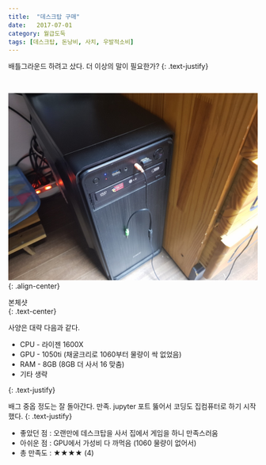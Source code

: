 ```yaml
---
title:  "데스크탑 구매"
date:   2017-07-01
category: 월급도둑
tags: [데스크탑, 돈낭비, 사치, 우발적소비]
---
```


배틀그라운드 하려고 샀다. 더 이상의 말이 필요한가?
{: .text-justify}

<br>

![jpg](/images/salary-lupine/2017-07-01-1.jpg){: .align-center}

<figcaption>본체샷</figcaption>
{: .text-center}

<br>

사양은 대략 다음과 같다.

* CPU - 라이젠 1600X
* GPU - 1050ti (채굴크리로 1060부터 물량이 싹 없었음)
* RAM - 8GB (8GB 더 사서 16 맞춤)
* 기타 생략

{: .text-justify}



배그 중옵 정도는 잘 돌아간다. 만족. jupyter 포트 뚫어서 코딩도 집컴퓨터로 하기 시작했다. 
{: .text-justify}



* 좋았던 점 : 오랜만에 데스크탑을 사서 집에서 게임을 하니 만족스러움
* 아쉬운 점 : GPU에서 가성비 다 까먹음 (1060 물량이 없어서)
* 총 만족도 : ★★★★  (4)

## ㅤㅤ

